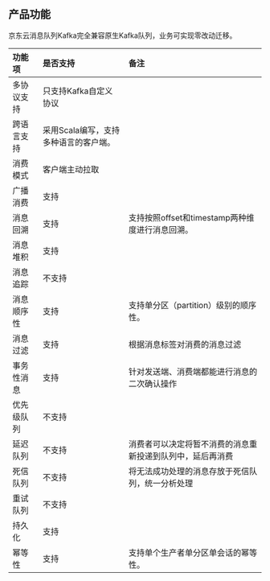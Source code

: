 ## 产品功能

京东云消息队列Kafka完全兼容原生Kafka队列，业务可实现零改动迁移。

|功能项|是否支持 | 备注
:--|:---|:---
|多协议支持|只支持Kafka自定义协议|
|跨语言支持|采用Scala编写，支持多种语言的客户端。|
|消费模式|客户端主动拉取|
|广播消费|支持|
|消息回溯|支持|支持按照offset和timestamp两种维度进行消息回溯。
|消息堆积|支持|
|消息追踪|不支持|
|消息顺序性|支持|支持单分区（partition）级别的顺序性。
|消息过滤|支持|根据消息标签对消费的消息过滤
|事务性消息|支持|针对发送端、消费端都能进行消息的二次确认操作
|优先级队列|不支持|
|延迟队列|不支持|消费者可以决定将暂不消费的消息重新投递到队列中，延后再消费
|死信队列|不支持|将无法成功处理的消息存放于死信队列，统一分析处理
|重试队列|不支持|
|持久化|支持|
|幂等性|支持|支持单个生产者单分区单会话的幂等性。
